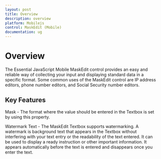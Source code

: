 ```yaml
---
layout: post
title: Overview
description: overview
platform: Mobilejs
control: MaskEdit (Mobile)
documentation: ug
---
```


# Overview

The Essential JavaScript Mobile MaskEdit control provides an easy and reliable way of collecting your input and displaying standard data in a specific format. Some common uses of the MaskEdit control are IP address editors, phone number editors, and Social Security number editors. 

## Key Features

Mask - The format where the value should be entered in the Textbox is set by using this property.

Watermark Text - The MaskEdit Textbox supports watermarking. A watermark is background text that appears in the Textbox without interfering with your text entry or the readability of the text entered. It can be used to display a ready instruction or other important information. It appears automatically before the text is entered and disappears once you enter the text.

